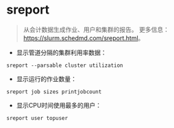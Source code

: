 # sreport

> 从会计数据生成作业、用户和集群的报告。
> 更多信息：<https://slurm.schedmd.com/sreport.html>。

- 显示管道分隔的集群利用率数据：

`sreport --parsable cluster utilization`

- 显示运行的作业数量：

`sreport job sizes printjobcount`

- 显示CPU时间使用最多的用户：

`sreport user topuser`